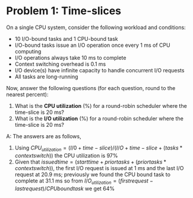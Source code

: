 # Problem 1: Time-slices

On a single CPU system, consider the following workload and conditions:

- 10 I/O-bound tasks and 1 CPU-bound task
- I/O-bound tasks issue an I/O operation once every 1 ms of CPU computing
- I/O operations always take 10 ms to complete
- Context switching overhead is 0.1 ms
- I/O device(s) have infinite capacity to handle concurrent I/O requests
- All tasks are long-running

Now, answer the following questions (for each question, round to the nearest percent):

1. What is the **CPU utilization** (%) for a round-robin scheduler where the time-slice is 20 ms?
2. What is the **I/O utilization** (%) for a round-robin scheduler where the time-slice is 20 ms?

A: The answers are as follows,

1. Using $CPU_{utilization} = (I/0 + time-slice)/(I/O + time-slice + (tasks * context switch))$ the CPU utilization is 97%
2. Given that $issued time = (start time + prior tasks + (prior tasks * context switch))$, the first I/O request is issued at 1 ms and the last I/O request at 20.9 ms; previously we found the CPU bound task to complete at 31.1 ms so from $I/O_{utilization} = (first request - last request)/CPU bound task$ we get 64%
